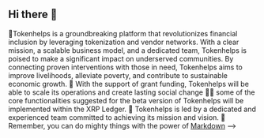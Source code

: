 ## Hi there 👋
🙋‍Tokenhelps is a groundbreaking platform that revolutionizes financial inclusion
by leveraging tokenization and vendor networks. With a clear mission, a scalable
business model, and a dedicated team, Tokenhelps is poised to make a
significant impact on underserved communities. By connecting proven
interventions with those in need, Tokenhelps aims to improve livelihoods,
alleviate poverty, and contribute to sustainable economic growth.
🌈 With the support of grant funding, Tokenhelps will be able to scale its operations and
create lasting social change
👩‍💻 some of the core functionalities suggested for the beta version of Tokenhelps will be
implemented within the XRP Ledger.
🍿 Tokenhelps is led by a dedicated and experienced team committed to achieving
its mission and vision.
🧙 Remember, you can do mighty things with the power of [Markdown](https://docs.github.com/github/writing-on-github/getting-started-with-writing-and-formatting-on-github/basic-writing-and-formatting-syntax)
-->
